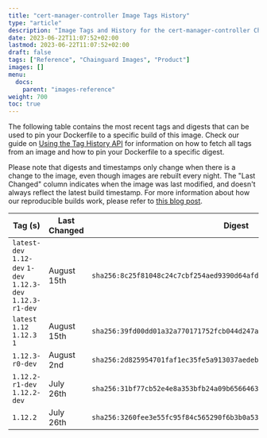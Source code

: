 ```yaml
---
title: "cert-manager-controller Image Tags History"
type: "article"
description: "Image Tags and History for the cert-manager-controller Chainguard Image"
date: 2023-06-22T11:07:52+02:00
lastmod: 2023-06-22T11:07:52+02:00
draft: false
tags: ["Reference", "Chainguard Images", "Product"]
images: []
menu:
  docs:
    parent: "images-reference"
weight: 700
toc: true
---
```


The following table contains the most recent tags and digests that can be used to pin your Dockerfile to a specific build of this image. Check our guide on [Using the Tag History API](/chainguard/chainguard-images/using-the-tag-history-api/) for information on how to fetch all tags from an image and how to pin your Dockerfile to a specific digest.

Please note that digests and timestamps only change when there is a change to the image, even though images are rebuilt every night. The "Last Changed" column indicates when the image was last modified, and doesn't always reflect the latest build timestamp. For more information about how our reproducible builds work, please refer to [this blog post](https://www.chainguard.dev/unchained/reproducing-chainguards-reproducible-image-builds).

| Tag (s)                                                       | Last Changed | Digest                                                                    |
|---------------------------------------------------------------|--------------|---------------------------------------------------------------------------|
|  `latest-dev` `1.12-dev` `1-dev` `1.12.3-dev` `1.12.3-r1-dev` | August 15th  | `sha256:8c25f81048c24c7cbf254aed9390d64afd36080c93d8f04ae3df5eba4c96b8d8` |
|  `latest` `1.12` `1.12.3` `1`                                 | August 15th  | `sha256:39fd00dd01a32a770171752fcb044d247a95b2a328f927912260dd0e653e560f` |
|  `1.12.3-r0-dev`                                              | August 2nd   | `sha256:2d825954701faf1ec35fe5a913037aedeb4b3d033e16219d13d04d488d34530d` |
|  `1.12.2-r1-dev` `1.12.2-dev`                                 | July 26th    | `sha256:31bf77cb52e4e8a353bfb24a09b6566463c08fb2afb8e1578f0bb98f738b11f8` |
|  `1.12.2`                                                     | July 26th    | `sha256:3260fee3e55fc95f84c565290f6b3b0a537a3cd2ce728da7a09534c9a5355050` |
